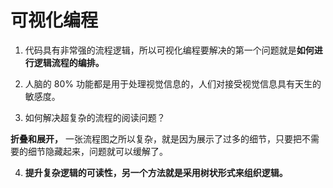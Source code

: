 # 可视化编程

1. 代码具有非常强的流程逻辑，所以可视化编程要解决的第一个问题就是**如何进行逻辑流程的编排。**

2. 人脑的 80% 功能都是用于处理视觉信息的，人们对接受视觉信息具有天生的敏感度。

3. 如何解决超复杂的流程的阅读问题？

**折叠和展开，** 一张流程图之所以复杂，就是因为展示了过多的细节，只要把不需要的细节隐藏起来，问题就可以缓解了。

4. **提升复杂逻辑的可读性，另一个方法就是采用树状形式来组织逻辑。**
